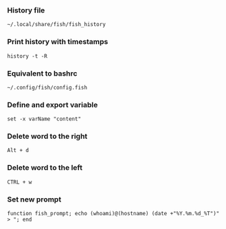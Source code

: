 ### History file
```
~/.local/share/fish/fish_history
```

### Print history with timestamps
```
history -t -R
```

### Equivalent to bashrc
```
~/.config/fish/config.fish
```

### Define and export variable
```
set -x varName "content"
```

### Delete word to the right
```
Alt + d
```

### Delete word to the left
```
CTRL + w
```

### Set new prompt
```
function fish_prompt; echo (whoami)@(hostname) (date +"%Y.%m.%d_%T")" > "; end
```

